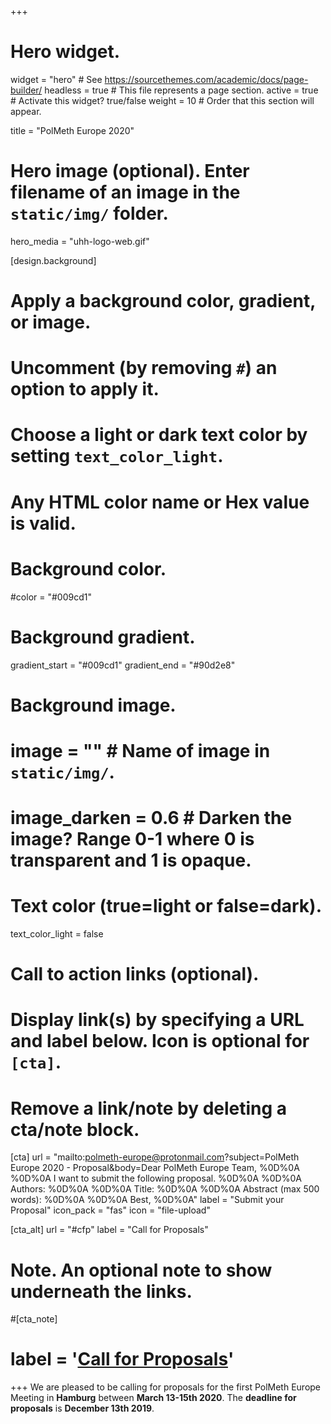 +++
# Hero widget.
widget = "hero"  # See https://sourcethemes.com/academic/docs/page-builder/
headless = true  # This file represents a page section.
active = true  # Activate this widget? true/false
weight = 10  # Order that this section will appear.

title = "PolMeth Europe 2020"

# Hero image (optional). Enter filename of an image in the `static/img/` folder.
hero_media = "uhh-logo-web.gif"

[design.background]
  # Apply a background color, gradient, or image.
  #   Uncomment (by removing `#`) an option to apply it.
  #   Choose a light or dark text color by setting `text_color_light`.
  #   Any HTML color name or Hex value is valid.

  # Background color.
  #color = "#009cd1"
  
  # Background gradient.
  gradient_start = "#009cd1"
  gradient_end = "#90d2e8"
  
  # Background image.
  # image = ""  # Name of image in `static/img/`.
  # image_darken = 0.6  # Darken the image? Range 0-1 where 0 is transparent and 1 is opaque.

  # Text color (true=light or false=dark).
  text_color_light = false

# Call to action links (optional).
#   Display link(s) by specifying a URL and label below. Icon is optional for `[cta]`.
#   Remove a link/note by deleting a cta/note block.
[cta]
  url = "mailto:polmeth-europe@protonmail.com?subject=PolMeth Europe 2020 - Proposal&body=Dear PolMeth Europe Team, %0D%0A %0D%0A I want to submit the following proposal. %0D%0A %0D%0A Authors: %0D%0A %0D%0A Title: %0D%0A %0D%0A Abstract (max 500 words): %0D%0A %0D%0A Best, %0D%0A"
  label = "Submit your Proposal"
  icon_pack = "fas"
  icon = "file-upload"
  
[cta_alt]
  url = "#cfp"
  label = "Call for Proposals"

# Note. An optional note to show underneath the links.
#[cta_note]
#  label = '<a class="js-github-release" href="https://sourcethemes.com/academic/updates" data-repo="gcushen/hugo-academic">Call for Proposals<!-- V --></a>'
+++
We are pleased to be calling for proposals for the first PolMeth Europe Meeting in **Hamburg** between **March 13-15th 2020**. The **deadline for proposals** is **December 13th 2019**.

